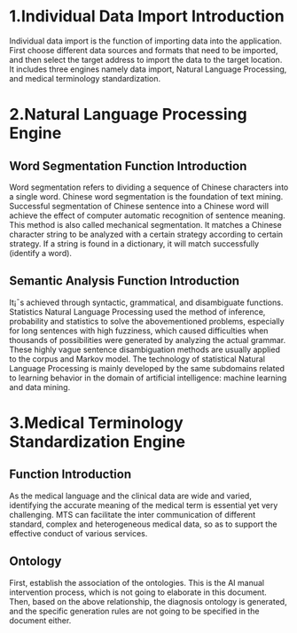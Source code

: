 # 1.Individual Data Import Introduction	

   Individual data import is the function of importing data into the application. First choose different data sources and formats that need to be imported, and then select the target address to import the data to the target location. It includes three engines namely data import, Natural Language Processing, and medical terminology standardization.

# 2.Natural Language Processing Engine

## Word Segmentation Function Introduction
	
  Word segmentation refers to dividing a sequence of Chinese characters into a single word. Chinese word segmentation is the foundation of text mining. Successful segmentation of Chinese sentence into a Chinese word will achieve the effect of computer automatic recognition of sentence meaning. This method is also called mechanical segmentation. It matches a Chinese character string to be analyzed with a certain strategy according to certain strategy. If a string is found in a dictionary, it will match successfully (identify a word).

## Semantic Analysis Function Introduction
	
  It¡¯s achieved through syntactic, grammatical, and disambiguate functions. Statistics Natural Language Processing used the method of inference, probability and statistics to solve the abovementioned problems, especially for long sentences with high fuzziness, which caused difficulties when thousands of possibilities were generated by analyzing the actual grammar. These highly vague sentence disambiguation methods are usually applied to the corpus and Markov model. The technology of statistical Natural Language Processing is mainly developed by the same subdomains related to learning behavior in the domain of artificial intelligence: machine learning and data mining.

# 3.Medical Terminology Standardization Engine

## Function Introduction
	
 As the medical language and the clinical data are wide and varied, identifying the accurate meaning of the medical term is essential yet very challenging. MTS can facilitate the inter communication of different standard, complex and heterogeneous medical data, so as to support the effective conduct of various services.

## Ontology
	
  First, establish the association of the ontologies. This is the AI manual intervention process, which is not going to elaborate in this document. Then, based on the above relationship, the diagnosis ontology is generated, and the specific generation rules are not going to be specified in the document either.
	
